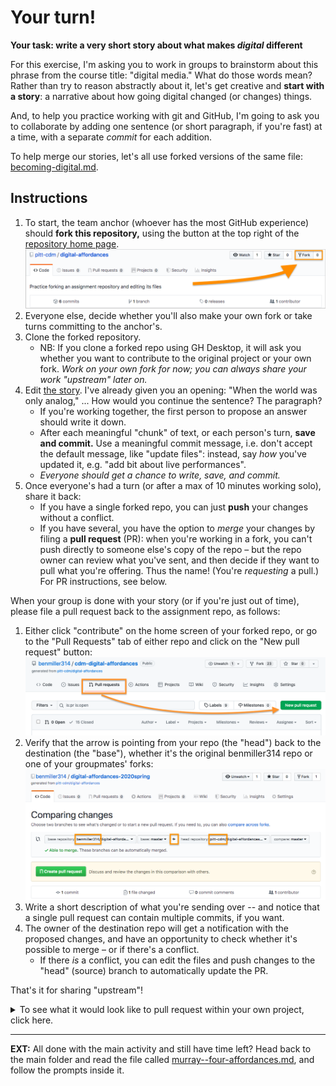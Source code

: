 # Your turn!

**Your task: write a very short story about what makes *digital* different**

For this exercise, I'm asking you to work in groups to brainstorm about this phrase from the course title: "digital media." What do those words mean? Rather than try to reason abstractly about it, let's get creative and **start with a story**: a narrative about how going digital changed (or changes) things.

And, to help you practice working with git and GitHub, I'm going to ask you to collaborate by adding one sentence (or short paragraph, if you're fast) at a time, with a separate *commit* for each addition.

To help merge our stories, let's all use forked versions of the same file: [becoming-digital.md](becoming-digital.md).

## Instructions
1. To start, the team anchor (whoever has the most GitHub experience) should **fork this repository,** using the button at the top right of the [repository home page](../..). ![location of fork button in github](img/github-fork-button.png)
2. Everyone else, decide whether you'll also make your own fork or take turns committing to the anchor's.
3. Clone the forked repository.
    - NB: If you clone a forked repo using GH Desktop, it will ask you whether you want to contribute to the original project or your own fork. _Work on your own fork for now; you can always share your work "upstream" later on._
4. Edit [the story](becoming-digital). I've already given you an opening: "When the world was only analog," ... How would you continue the sentence? The paragraph?
   - If you're working together, the first person to propose an answer should write it down.
   - After each meaningful "chunk" of text, or each person's turn, **save and commit.** Use a meaningful commit message, i.e. don't accept the default message, like "update files": instead, say *how* you've updated it, e.g. "add bit about live performances".
   - _Everyone should get a chance to write, save, and commit._
5. Once everyone's had a turn (or after a max of 10 minutes working solo), share it back:
    - If you have a single forked repo, you can just **push** your changes without a conflict.
    - If you have several, you have the option to _merge_ your changes by filing a **pull request** (PR): when you're working in a fork, you can't push directly to someone else's copy of the repo – but the repo owner can review what you've sent, and then decide if they want to pull what you're offering. Thus the name! (You're  *requesting* a pull.) For PR instructions, see below.

When your group is done with your story (or if you're just out of time), please file a pull request back to the assignment repo, as follows:

1. Either click "contribute" on the home screen of your forked repo, or go to the "Pull Requests" tab of either repo and click on the "New pull request" button: ![upstream pull request 2](img/github-upstream-pull-request-2.png)
2. Verify that the arrow is pointing from your repo (the "head") back to the destination (the "base"), whether it's the original benmiller314 repo or one of your groupmates' forks: ![upstream pull request 3](img/github-upstream-pull-request-3.png)
3. Write a short description of what you're sending over -- and notice that a single pull request can contain multiple commits, if you want.
4. The owner of the destination repo will get a notification with the proposed changes, and have an opportunity to check whether it's possible to merge – or if there's a conflict.
    - If there *is* a conflict, you can edit the files and push changes to the "head" (source) branch to automatically update the PR.

That's it for sharing "upstream"!

<details><summary>To see what it would look like to pull request within your own project, click here.</summary>
<h3>GH Pull requests as / instead of commits</h3>
The merge and review process just takes you through a series of prompts and buttons; in the middle, you can write back and forth just as you can on the issue queue. Here's how it would look:

<figure><img src="img/github-pull-request-sequence-with-arrows.png" alt="Six panels illustrating the steps in the caption"/>
<figcaption><ol><li>Top left. Instead of committing directly, you have the option to create a new branch and start a pull request.</li><li>Top right. Confirm the branches and direction of the proposed pull, and write a note to your partners about what you're proposing.</li><li>Middle left. GitHub will attempt to find conflicts.</li><li>Middle right. If there are none, your job is simple! Just decide whether to merge. (If there are, I recommend Atom as a tool to resolve them.)</li><li>Bottom left. The merge becomes a new commit in the destination repository, so you get to write a new commit message. Make it meaningful!</li><li>After the merge, you will be prompted to delete the source branch, since its contents are now integrated.</li></ul>
</figure>
</details>

<hr />

<div class="alert alert-info">
<strong>EXT:</strong> All done with the main activity and still have time left? Head back to the main folder and read the file called <a href="../murray--four-affordances.md">murray--four-affordances.md</a>, and follow the prompts inside it.
</div>
